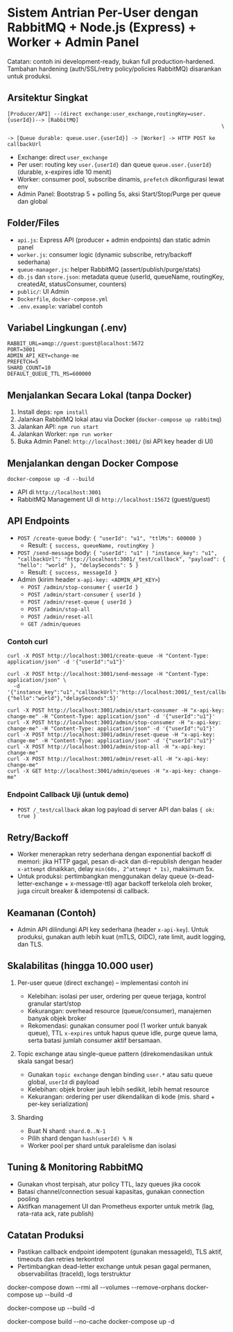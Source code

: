 # Sistem Antrian Per-User dengan RabbitMQ + Node.js (Express) + Worker + Admin Panel

Catatan: contoh ini development-ready, bukan full production-hardened. Tambahan hardening (auth/SSL/retry policy/policies RabbitMQ) disarankan untuk produksi.

## Arsitektur Singkat

```
[Producer/API] --(direct exchange:user_exchange,routingKey=user.{userId})--> [RabbitMQ]
                                                                     \
                                                                      -> [Queue durable: queue.user.{userId}] -> [Worker] -> HTTP POST ke callbackUrl
```

- Exchange: direct `user_exchange`
- Per user: routing key `user.{userId}` dan queue `queue.user.{userId}` (durable, x-expires idle 10 menit)
- Worker: consumer pool, subscribe dinamis, `prefetch` dikonfigurasi lewat env
- Admin Panel: Bootstrap 5 + polling 5s, aksi Start/Stop/Purge per queue dan global

## Folder/Files

- `api.js`: Express API (producer + admin endpoints) dan static admin panel
- `worker.js`: consumer logic (dynamic subscribe, retry/backoff sederhana)
- `queue-manager.js`: helper RabbitMQ (assert/publish/purge/stats)
- `db.js` dan `store.json`: metadata queue (userId, queueName, routingKey, createdAt, statusConsumer, counters)
- `public/`: UI Admin
- `Dockerfile`, `docker-compose.yml`
- `.env.example`: variabel contoh

## Variabel Lingkungan (.env)

```
RABBIT_URL=amqp://guest:guest@localhost:5672
PORT=3001
ADMIN_API_KEY=change-me
PREFETCH=5
SHARD_COUNT=10
DEFAULT_QUEUE_TTL_MS=600000
```

## Menjalankan Secara Lokal (tanpa Docker)

1. Install deps: `npm install`
2. Jalankan RabbitMQ lokal atau via Docker (`docker-compose up rabbitmq`)
3. Jalankan API: `npm run start`
4. Jalankan Worker: `npm run worker`
5. Buka Admin Panel: `http://localhost:3001/` (isi API key header di UI)

## Menjalankan dengan Docker Compose

```
docker-compose up -d --build
```

- API di `http://localhost:3001`
- RabbitMQ Management UI di `http://localhost:15672` (guest/guest)

## API Endpoints

- `POST /create-queue` body: `{ "userId": "u1", "ttlMs": 600000 }`
  - Result: `{ success, queueName, routingKey }`
- `POST /send-message` body: `{ "userId": "u1" | "instance_key": "u1", "callbackUrl": "http://localhost:3001/_test/callback", "payload": { "hello": "world" }, "delaySeconds": 5 }`
  - Result: `{ success, messageId }`
- Admin (kirim header `x-api-key: <ADMIN_API_KEY>`)
  - `POST /admin/stop-consumer` `{ userId }`
  - `POST /admin/start-consumer` `{ userId }`
  - `POST /admin/reset-queue` `{ userId }`
  - `POST /admin/stop-all`
  - `POST /admin/reset-all`
  - `GET /admin/queues`

### Contoh curl

```
curl -X POST http://localhost:3001/create-queue -H "Content-Type: application/json" -d '{"userId":"u1"}'

curl -X POST http://localhost:3001/send-message -H "Content-Type: application/json" \
  -d '{"instance_key":"u1","callbackUrl":"http://localhost:3001/_test/callback","payload":{"hello":"world"},"delaySeconds":5}'

curl -X POST http://localhost:3001/admin/start-consumer -H "x-api-key: change-me" -H "Content-Type: application/json" -d '{"userId":"u1"}'
curl -X POST http://localhost:3001/admin/stop-consumer -H "x-api-key: change-me" -H "Content-Type: application/json" -d '{"userId":"u1"}'
curl -X POST http://localhost:3001/admin/reset-queue -H "x-api-key: change-me" -H "Content-Type: application/json" -d '{"userId":"u1"}'
curl -X POST http://localhost:3001/admin/stop-all -H "x-api-key: change-me"
curl -X POST http://localhost:3001/admin/reset-all -H "x-api-key: change-me"
curl -X GET http://localhost:3001/admin/queues -H "x-api-key: change-me"
```

### Endpoint Callback Uji (untuk demo)

- `POST /_test/callback` akan log payload di server API dan balas `{ ok: true }`

## Retry/Backoff

- Worker menerapkan retry sederhana dengan exponential backoff di memori: jika HTTP gagal, pesan di-ack dan di-republish dengan header `x-attempt` dinaikkan, delay `min(60s, 2^attempt * 1s)`, maksimum 5x.
- Untuk produksi: pertimbangkan menggunakan delay queue (x-dead-letter-exchange + x-message-ttl) agar backoff terkelola oleh broker, juga circuit breaker & idempotensi di callback.

## Keamanan (Contoh)

- Admin API dilindungi API key sederhana (header `x-api-key`). Untuk produksi, gunakan auth lebih kuat (mTLS, OIDC), rate limit, audit logging, dan TLS.

## Skalabilitas (hingga 10.000 user)

1) Per-user queue (direct exchange) – implementasi contoh ini
   - Kelebihan: isolasi per user, ordering per queue terjaga, kontrol granular start/stop
   - Kekurangan: overhead resource (queue/consumer), manajemen banyak objek broker
   - Rekomendasi: gunakan consumer pool (1 worker untuk banyak queue), TTL `x-expires` untuk hapus queue idle, purge queue lama, serta batasi jumlah consumer aktif bersamaan.

2) Topic exchange atau single-queue pattern (direkomendasikan untuk skala sangat besar)
   - Gunakan `topic exchange` dengan binding `user.*` atau satu queue global, `userId` di payload
   - Kelebihan: objek broker jauh lebih sedikit, lebih hemat resource
   - Kekurangan: ordering per user dikendalikan di kode (mis. shard + per-key serialization)

3) Sharding
   - Buat N shard: `shard.0..N-1`
   - Pilih shard dengan `hash(userId) % N`
   - Worker pool per shard untuk paralelisme dan isolasi

## Tuning & Monitoring RabbitMQ

- Gunakan vhost terpisah, atur policy TTL, lazy queues jika cocok
- Batasi channel/connection sesuai kapasitas, gunakan connection pooling
- Aktifkan management UI dan Prometheus exporter untuk metrik (lag, rata-rata ack, rate publish)

## Catatan Produksi

- Pastikan callback endpoint idempotent (gunakan messageId), TLS aktif, timeouts dan retries terkontrol
- Pertimbangkan dead-letter exchange untuk pesan gagal permanen, observabilitas (traceId), logs terstruktur




<!-- reset docker -->
docker-compose down --rmi all --volumes --remove-orphans
docker-compose up --build -d

<!-- docker rebuild -->
docker-compose up --build -d

<!-- run docker  -->
docker-compose build --no-cache
docker-compose up -d
